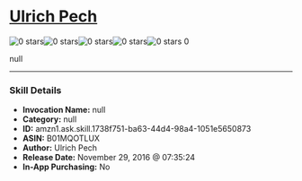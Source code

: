 # [Ulrich Pech](http://alexa.amazon.com/#skills/amzn1.ask.skill.1738f751-ba63-44d4-98a4-1051e5650873)
![0 stars](../../images/ic_star_border_black_18dp_1x.png)![0 stars](../../images/ic_star_border_black_18dp_1x.png)![0 stars](../../images/ic_star_border_black_18dp_1x.png)![0 stars](../../images/ic_star_border_black_18dp_1x.png)![0 stars](../../images/ic_star_border_black_18dp_1x.png) 0

null

***

### Skill Details

* **Invocation Name:** null
* **Category:** null
* **ID:** amzn1.ask.skill.1738f751-ba63-44d4-98a4-1051e5650873
* **ASIN:** B01MQOTLUX
* **Author:** Ulrich Pech
* **Release Date:** November 29, 2016 @ 07:35:24
* **In-App Purchasing:** No
